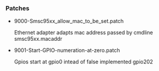 ### Patches

* 9000-Smsc95xx_allow_mac_to_be_set.patch
  
    Ethernet adapter adapts mac address passed by cmdline smsc95xx.macaddr

* 9001-Start-GPIO-numeration-at-zero.patch 
 
    Gpios start at gpio0 intead of false implemented gpio202


